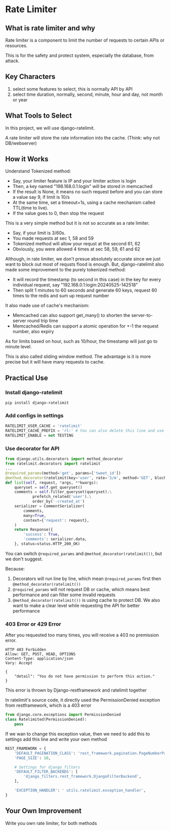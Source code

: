 # Rate Limiter

## What is rate limiter and why

Rate limiter is a component to limit the number of requests to certain APIs or resources.

This is for the safety and protect system, especially the database, from attack.

## Key Characters

1. select some features to select, this is normally API by API
2. select time duration, normally, second, minute, hour and day, not month or year

## What Tools to Select

In this project, we will use django-ratelimit.

A rate limiter will store the rate information into the cache. (Think: why not DB/webserver)

## How it Works

Understand Tokenized method:

- Say, your limiter feature is IP and your limiter action is login
- Then, a key named "198.168.0.1:login" will be stored in memcached
- If the result is None, it means no such request before and you can store a value say 9, if limit is 10/s
- At the same time, set a timeout=1s, using a cache mechanism called TTL(time to live).
- If the value goes to 0, then stop the request

This is a very simple method but it is not so accurate as a rate limiter.

- Say, if your limit is 3/60s.
- You made requests at sec 1, 58 and 59
- Tokenized method will allow your requst at the second 61, 62
- Obviously, you were allowed 4 times at sec 58, 59, 61 and 62

Although, in rate limiter, we don't presue absolutely accurate since we just want to block out most of requsts flood is enough.
But, django-ratelimit also made some improvement to the purely tokenized method:

- It will record the timestamp (to second in this case) in the key for every individual request, say "192.168.0.1:login:20240525-142518"
- Then split 1 minutes to 60 seconds and generate 60 keys, request 60 times to the redis and sum up request number

It also made use of cache's mechanism:

- Memcached can also support get_many() to shorten the server-to-server round trip time
- Memcached/Redis can support a atomic operation for +-1 the request number, also expiry

As for limits based on hour, such as 10/hour, the timestamp will just go to minute level.

This is also called sliding window method. The advantage is it is more precise but it will have many requests to cache.

## Practical Use

### Install django-ratelimit

```shell
pip install django-ratelimit
```

### Add configs in settings

```python
RATELIMIT_USER_CACHE = 'ratelimit'
RATELIMIT_CACHE_PREFIX = 'rl:' # You can also delete this line and use the prefix above
RATELIMIT_ENABLE = not TESTING
```

### Use decorator for API

```python
from django.utils.decorators import method_decorator
from ratelimit.decorators import ratelimit
...
@required_params(method='get', params=['tweet_id'])
@method_decorator(ratelimit(key='user', rate='3/m', method='GET', block=True)) # 3/m for learning
def list(self, request, *args, **kwargs):
    queryset = self.get_queryset()
    comments = self.filter_queryset(queryset).\
            prefetch_related('user').\
            order_by('-created_at')
    serializer = CommentSerializer(
        comments, 
        many=True,
        context={'request': request},
    )
    return Response({
        'success': True, 
        'comments': serializer.data,
    }, status=status.HTTP_200_OK)
```

You can switch `@required_params` and `@method_decorator(ratelimit())`, but we don't suggest.

Because:

1. Decorators will run line by line, which mean `@required_params` first then `@method_decorator(ratelimit())`
2. `@required_params` will not request DB or cache, which means best performance and can filter some invalid requests
3. `@method_decorator(ratelimit())` is using cache to protect DB. We also want to make a clear level while requesting the API for better performance

### 403 Error or 429 Error

After you requested too many times, you will receive a 403 no premission error.

```shell
HTTP 403 Forbidden
Allow: GET, POST, HEAD, OPTIONS
Content-Type: application/json
Vary: Accept

{
    "detail": "You do not have permission to perform this action."
}
```

This error is thrown by Django-restframework and ratelimit together

In ratelimit's source code, it directly used the PermissionDenied exception from restframework, which is a 403 error

```python
from django.core.exceptions import PermissionDenied
class Ratelimited(PermissionDenied):
    pass
```

If we wan to change this exception value, then we need to add this to settings add this line and write your own method

```python
REST_FRAMEWORK = {
    'DEFAULT_PAGINATION_CLASS': 'rest_framework.pagination.PageNumberPagination',
    'PAGE_SIZE': 10,

    # Settings for django_filters
    'DEFAULT_FILTER_BACKENDS': [
        'django_filters.rest_framework.DjangoFilterBackend',
    ],

    'EXCEPTION_HANDLER': ' utils.ratelimit.exception_handler',
}
```

## Your Own Improvement

Write you own rate limiter, for both methods